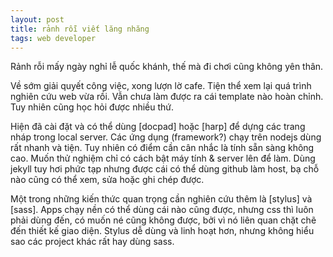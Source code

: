 ```yaml
---
layout: post
title: rảnh rỗi viết lăng nhăng
tags: web developer
---
```


Rảnh rỗi mấy ngày nghỉ lễ quốc khánh, thế mà đi chơi cũng không yên thân.

Về sớm giải quyết công việc, xong lượn lờ cafe. Tiện thể xem lại quá trình nghiên cứu web vừa rồi. Vẫn chưa làm được ra cái template nào hoàn chỉnh. Tuy nhiên cũng học hỏi được nhiều thứ.

Hiện đã cài đặt và có thể dùng [docpad] hoặc [harp] để dựng các trang nháp trong local server. Các ứng dụng (framework?) chạy trên nodejs dùng rất nhanh và tiện. Tuy nhiên có điểm cần cân nhắc là tính sẵn sàng không cao. Muốn thử nghiệm chỉ có cách bật máy tính & server lên để làm. Dùng jekyll tuy hơi phức tạp nhưng được cái có thể dùng github làm host, bạ chỗ nào cũng có thể xem, sửa hoặc ghi chép được.

Một trong những kiến thức quan trọng cần nghiên cứu thêm là [stylus] và [sass]. Apps chạy nền có thể dùng cái nào cũng được, nhưng css thì luôn phải dùng đến, có muốn né cũng không được, bởi vì nó liên quan chặt chẽ đến thiết kế giao diện. Stylus dễ dùng và linh hoạt hơn, nhưng không hiểu sao các project khác rất hay dùng sass.
